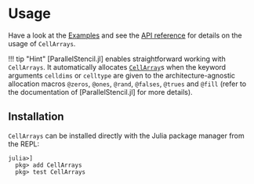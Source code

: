 # Usage
Have a look at the [Examples](@ref) and see the [API reference](@ref) for details on the usage of `CellArrays`.

!!! tip "Hint"
    [ParallelStencil.jl] enables straightforward working with `CellArrays`. It automatically allocates [`CellArray`](@ref)s when the keyword arguments `celldims` or `celltype` are given to the architecture-agnostic allocation macros `@zeros`, `@ones`, `@rand`, `@falses`, `@trues` and `@fill` (refer to the documentation of [ParallelStencil.jl] for more details).


## Installation
`CellArrays` can be installed directly with the Julia package manager from the REPL:
```julia-repl
julia>]
  pkg> add CellArrays
  pkg> test CellArrays
```
